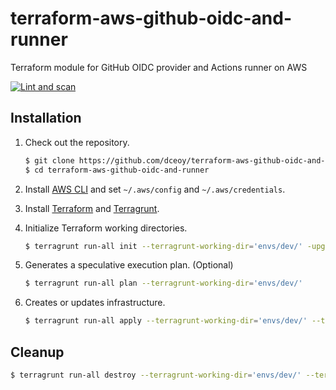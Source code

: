 terraform-aws-github-oidc-and-runner
====================================

Terraform module for GitHub OIDC provider and Actions runner on AWS

[![Lint and scan](https://github.com/dceoy/terraform-aws-github-oidc-and-runner/actions/workflows/lint-and-scan.yml/badge.svg)](https://github.com/dceoy/terraform-aws-github-oidc-and-runner/actions/workflows/lint-and-scan.yml)

Installation
------------

1.  Check out the repository.

    ```sh
    $ git clone https://github.com/dceoy/terraform-aws-github-oidc-and-runner.git
    $ cd terraform-aws-github-oidc-and-runner
    ````

2.  Install [AWS CLI](https://aws.amazon.com/cli/) and set `~/.aws/config` and `~/.aws/credentials`.

3.  Install [Terraform](https://www.terraform.io/) and [Terragrunt](https://terragrunt.gruntwork.io/).

4.  Initialize Terraform working directories.

    ```sh
    $ terragrunt run-all init --terragrunt-working-dir='envs/dev/' -upgrade -reconfigure
    ```

5.  Generates a speculative execution plan. (Optional)

    ```sh
    $ terragrunt run-all plan --terragrunt-working-dir='envs/dev/'
    ```

6.  Creates or updates infrastructure.

    ```sh
    $ terragrunt run-all apply --terragrunt-working-dir='envs/dev/' --terragrunt-non-interactive
    ```

Cleanup
-------

```sh
$ terragrunt run-all destroy --terragrunt-working-dir='envs/dev/' --terragrunt-non-interactive
```
